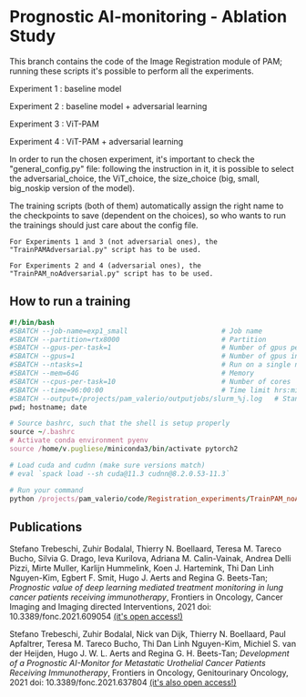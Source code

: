 # Prognostic AI-monitoring - Ablation Study

This branch contains the code of the Image Registration module of PAM; running these scripts it's possible to perform all the experiments.

Experiment 1 : baseline model

Experiment 2 : baseline model + adversarial learning

Experiment 3 : ViT-PAM

Experiment 4 : ViT-PAM + adversarial learning


In order to run the chosen experiment, it's important to check the "general_config.py" file: following the instruction in it, it is possible to select the adversarial_choice, the ViT_choice, the size_choice (big, small, big_noskip version of the model). 

The training scripts (both of them) automatically assign the right name to the checkpoints to save (dependent on the choices), so who wants to run the trainings should just care about the config file. 

`For Experiments 1 and 3 (not adversarial ones), the "TrainPAMAdversarial.py" script has to be used.`

`For Experiments 2 and 4 (adversarial ones), the "TrainPAM_noAdversarial.py" script has to be used.`

## How to run a training 

```ruby
#!/bin/bash
#SBATCH --job-name=exp1_small                       # Job name
#SBATCH --partition=rtx8000                         # Partition
#SBATCH --gpus-per-task=1                           # Number of gpus per node
#SBATCH --gpus=1                                    # Number of gpus in total
#SBATCH --ntasks=1                                  # Run on a single node
#SBATCH --mem=64G                                   # Memory
#SBATCH --cpus-per-task=10                          # Number of cores
#SBATCH --time=96:00:00                             # Time limit hrs:min:sec
#SBATCH --output=/projects/pam_valerio/outputjobs/slurm_%j.log   # Standard output and error log
pwd; hostname; date

# Source bashrc, such that the shell is setup properly
source ~/.bashrc
# Activate conda environment pyenv
source /home/v.pugliese/miniconda3/bin/activate pytorch2

# Load cuda and cudnn (make sure versions match)
# eval `spack load --sh cuda@11.3 cudnn@8.2.0.53-11.3`

# Run your command
python /projects/pam_valerio/code/Registration_experiments/TrainPAM_noAdversarial.py 
```

## Publications

Stefano Trebeschi, Zuhir Bodalal, Thierry N. Boellaard,  Teresa M. Tareco Bucho, Silvia G. Drago, Ieva Kurilova, Adriana M. Calin-Vainak,  Andrea Delli Pizzi, Mirte Muller, Karlijn Hummelink, Koen J. Hartemink, Thi Dan Linh Nguyen-Kim,  Egbert F. Smit,  Hugo J. Aerts and  Regina G. Beets-Tan; _Prognostic value of deep learning mediated treatment monitoring in lung cancer patients receiving immunotherapy_, Frontiers in Oncology, Cancer Imaging and Imaging directed Interventions, 2021 doi: 10.3389/fonc.2021.609054 [(it's open access!)](https://www.frontiersin.org/articles/10.3389/fonc.2021.609054)

Stefano Trebeschi, Zuhir Bodalal, Nick van Dijk, Thierry N. Boellaard, Paul Apfaltrer, Teresa M. Tareco Bucho, Thi Dan Linh Nguyen-Kim, Michiel S. van der Heijden, Hugo J. W. L. Aerts and Regina G. H. Beets-Tan; _Development of a Prognostic AI-Monitor for Metastatic Urothelial Cancer Patients Receiving Immunotherapy_, Frontiers in Oncology, Genitourinary Oncology, 2021 doi: 10.3389/fonc.2021.637804 [(it's also open access!)](https://www.frontiersin.org/articles/10.3389/fonc.2021.637804)



